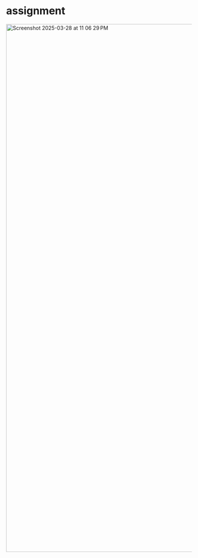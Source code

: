 # assignment
<img width="1432" alt="Screenshot 2025-03-28 at 11 06 29 PM" src="https://github.com/user-attachments/assets/6a00de05-fde6-4ab5-b7f7-c79952493d87" />
